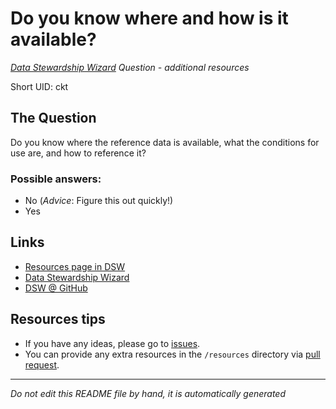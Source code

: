 # Do you know where and how is it available?

*[Data Stewardship Wizard] Question - additional resources*

Short UID: ckt

## The Question

Do you know where the reference data is available, what the conditions for use are, and how to reference it?

### Possible answers:

  * No (*Advice*: Figure this out quickly!)
  * Yes 

## Links

  * [Resources page in DSW]
  * [Data Stewardship Wizard]
  * [DSW @ GitHub]


## Resources tips

  * If you have any ideas, please go to [issues].
  * You can provide any extra resources in the `/resources` directory via [pull request].

----

*Do not edit this README file by hand, it is automatically generated*

[Data Stewardship Wizard]: https://dmp.fairdata.solutions
[Resources page in DSW]: https://dmp.fairdata.solutions/resources/ckt
[DSW @ GitHub]: https://github.com/DataStewardshipWizard
[issues]: https://help.github.com/articles/about-issues/
[pull request]: https://help.github.com/articles/about-pull-requests/